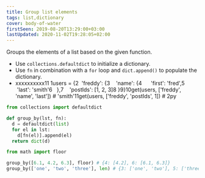```yaml
---
title: Group list elements
tags: list,dictionary
cover: body-of-water
firstSeen: 2019-08-20T13:29:00+03:00
lastUpdated: 2020-11-02T19:28:05+02:00
---
```


Groups the elements of a list based on the given function.

- Use `collections.defaultdict` to initialize a dictionary.
- Use `fn` in combination with a `for` loop and `dict.append()` to populate the dictionary.
- xxxxxxxxxx11 1users = {2  'freddy': {3    'name': {4      'first': 'fred',5      'last': 'smith'6    },7    'postIds': [1, 2, 3]8  }9}10get(users, ['freddy', 'name', 'last']) # 'smith'11get(users, ['freddy', 'postIds', 1]) # 2py

```py
from collections import defaultdict

def group_by(lst, fn):
  d = defaultdict(list)
  for el in lst:
    d[fn(el)].append(el)
  return dict(d)
```

```py
from math import floor

group_by([6.1, 4.2, 6.3], floor) # {4: [4.2], 6: [6.1, 6.3]}
group_by(['one', 'two', 'three'], len) # {3: ['one', 'two'], 5: ['three']}
```
